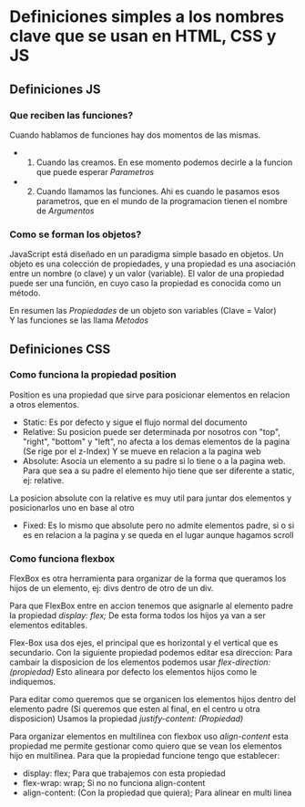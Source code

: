 # Definiciones simples a los nombres clave que se usan en HTML, CSS y JS

## Definiciones JS

### Que reciben las funciones?  

Cuando hablamos de funciones hay dos momentos de las mismas.
- 1. Cuando las creamos. En ese momento podemos decirle a la funcion que puede esperar *Parametros*
- 2. Cuando llamamos las funciones. Ahi es cuando le pasamos esos parametros, que en el mundo de la programacion tienen el nombre de *Argumentos*

### Como se forman los objetos?  

JavaScript está diseñado en un paradigma simple basado en objetos. Un objeto es una colección de propiedades, y una propiedad es una asociación entre un nombre (o clave) y un valor (variable). El valor de una propiedad puede ser una función, en cuyo caso la propiedad es conocida como un método.

En resumen las *Propiedades* de un objeto son variables (Clave = Valor)  
Y las funciones se las llama *Metodos*

## Definiciones CSS

### Como funciona la propiedad position  

Position es una propiedad que sirve para posicionar elementos en relacion a otros elementos.

- Static: Es por defecto y sigue el flujo normal del documento
- Relative: Su posicion puede ser determinada por nosotros con "top", "right", "bottom" y "left", no afecta a los demas elementos de la pagina (Se rige por el z-Index) Y se mueve en relacion a la pagina web 
- Absolute: Asocia un elemento a su padre si lo tiene o a la pagina web. Para que sea a su padre el elemento hijo tiene que ser diferente a static, ej: relative.  

La posicion absolute con la relative es muy util para juntar dos elementos y posicionarlos uno en base al otro

- Fixed: Es lo mismo que absolute pero no admite elementos padre, si o si es en relacion a la pagina y se queda en el lugar aunque hagamos scroll

### Como funciona flexbox  

FlexBox es otra herramienta para organizar de la forma que queramos los hijos de un elemento, ej: divs dentro de otro de un div.
  
Para que FlexBox entre en accion tenemos que asignarle al elemento padre la propiedad *display: flex;* De esta forma todos los hijos ya van a ser elementos editables.
  
Flex-Box usa dos ejes, el principal que es horizontal y el vertical que es secundario. Con la siguiente propiedad podemos editar esa direccion:
Para cambair la disposicion de los elementos podemos usar *flex-direction: (propiedad)* Esto alineara por defecto los elementos hijos como le indiquemos.
  
Para editar como queremos que se organicen los elementos hijos dentro del elemento padre (Si queremos que esten al final, en el centro u otra disposicion) Usamos la propiedad *justify-content: (Propiedad)*

Para organizar elementos en multilinea con flexbox uso *align-content* esta propiedad me permite gestionar como quiero que se vean los elementos hijo en multilinea. Para que la propiedad funcione tengo que establecer:
- display: flex; Para que trabajemos con esta propiedad
- flex-wrap: wrap; Si no no funciona align-content
- align-content: (Con la propiedad que quiera); Para alinear en multi linea